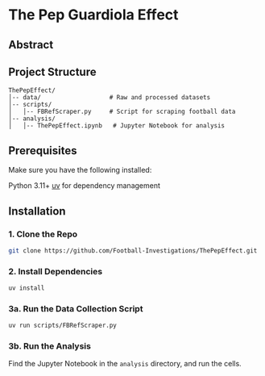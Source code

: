 # The Pep Guardiola Effect

## Abstract

## Project Structure
```
ThePepEffect/
│-- data/                   # Raw and processed datasets
│-- scripts/
│   │-- FBRefScraper.py     # Script for scraping football data
│-- analysis/
│   │-- ThePepEffect.ipynb   # Jupyter Notebook for analysis
```

## Prerequisites
Make sure you have the following installed:

Python 3.11+
[uv](https://docs.astral.sh/uv/) for dependency management

## Installation
### 1. Clone the Repo
```bash
git clone https://github.com/Football-Investigations/ThePepEffect.git
```

### 2. Install Dependencies
```bash
uv install
```

### 3a. Run the Data Collection Script
```bash
uv run scripts/FBRefScraper.py
```

### 3b. Run the Analysis
Find the Jupyter Notebook in the `analysis` directory, and run the cells.